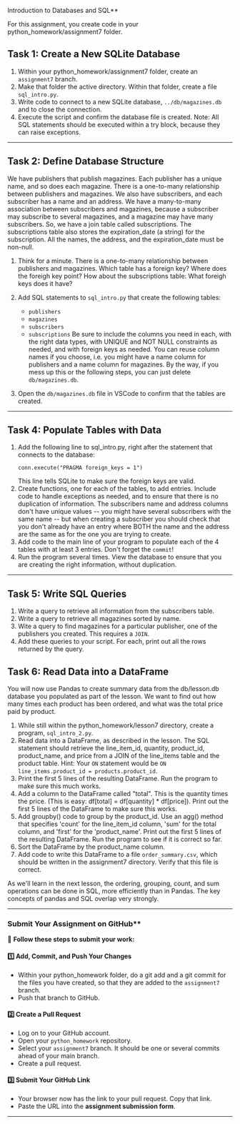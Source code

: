 Introduction to Databases and SQL**

For this assignment, you create code in your python_homework/assignment7 folder.


## **Task 1: Create a New SQLite Database**
1. Within your python_homework/assignment7 folder, create an `assignment7` branch.
2. Make that folder the active directory.  Within that folder, create a file `sql_intro.py`.
2. Write code to connect to a new SQLite database, `../db/magazines.db` and to close the connection.
3. Execute the script and confirm the database file is created.  Note: All SQL statements should be executed within a try block, because they can raise exceptions.

---

## **Task 2: Define Database Structure**
We have publishers that publish magazines.  Each publisher has a unique name, and so does each magazine.  There is a one-to-many relationship between publishers and magazines.  We also have subscribers, and each subscriber has a name and an address.  We have a many-to-many association between subscribers and magazines, because a subscriber may subscribe to several magazines, and a magazine may have many subscribers.  So, we have a join table called subscriptions.  The subscriptions table also stores the expiration_date (a string) for the subscription.  All the names, the address, and the expiration_date must be non-null.  

1. Think for a minute.  There is a one-to-many relationship between publishers and magazines.  Which table has a foreign key? Where does the foreigh key point?  How about the subscriptions table: What foreigh keys does it have?

2. Add SQL statements to `sql_intro.py` that create the following tables:
   - `publishers`
   - `magazines`
   - `subscribers`
   - `subscriptions`
   Be sure to include the columns you need in each, with the right data types, with UNIQUE and NOT NULL constraints as needed, and with foreign keys as needed.  You can reuse column names if you choose, i.e. you might have a name column for publishers and a name column for magazines.  By the way, if you mess up this or the following steps, you can just delete `db/magazines.db`.

3. Open the `db/magazines.db` file in VSCode to confirm that the tables are created.

---

## **Task 4: Populate Tables with Data**
1. Add the following line to sql_intro.py, right after the statement that connects to the database:
   ```
   conn.execute("PRAGMA foreign_keys = 1")
   ```
   This line tells SQLite to make sure the foreign keys are valid.
2. Create functions, one for each of the tables, to add entries.  Include code to handle exceptions as needed, and to ensure that there is no duplication of information.  The subscribers name and address columns don't have unique values -- you might have several subscribers with the same name -- but when creating a subscriber you should check that you don't already have an entry where BOTH the name and the address are the same as for the one you are trying to create.
3. Add code to the main line of your program to populate each of the 4 tables with at least 3 entries.  Don't forget the `commit`!
4. Run the program several times.  View the database to ensure that you are creating the right information, without duplication.

---

## **Task 5: Write SQL Queries**
1. Write a query to retrieve all information from the subscribers table.
2. Write a query to retrieve all magazines sorted by name.
3. Wite a query to find magazines for a particular publisher, one of the publishers you created.  This requires a `JOIN`. 
4. Add these queries to your script.  For each, print out all the rows returned by the query.

## **Task 6: Read Data into a DataFrame**

You will now use Pandas to create summary data from the db/lesson.db database you populated as part of the lesson.  We want to find out how many times each product has been ordered, and what was the total price paid by product.

1. While still within the python_homework/lesson7 directory, create a program, `sql_intro_2.py`.
2. Read data into a DataFrame, as described in the lesson.  The SQL statement should retrieve the line_item_id, quantity, product_id, product_name, and price from a JOIN of the line_items table and the product table. Hint: Your `ON` statement would be `ON line_items.product_id = products.product_id`.
3. Print the first 5 lines of the resulting DataFrame.  Run the program to make sure this much works.
4. Add a column to the DataFrame called "total".  This is the quantity times the price.  (This is easy: df[total] = df[quantity] * df[price]).  Print out the first 5 lines of the DataFrame to make sure this works.
5. Add groupby() code to group by the product_id.  Use an agg() method that specifies 'count' for the line_item_id column, 'sum' for the total column, and 'first' for the 'product_name'.  Print out the first 5 lines of the resulting DataFrame.  Run the program to see if it is correct so far.
6. Sort the DataFrame by the product_name column.
7. Add code to write this DataFrame to a file `order_summary.csv`, which should be written in the assignment7 directory.  Verify that this file is correct.

As we'll learn in the next lesson, the ordering, grouping, count, and sum operations can be done in SQL, more efficiently than in Pandas.  The key concepts of pandas and SQL overlap very strongly.

---

### Submit Your Assignment on GitHub**  

📌 **Follow these steps to submit your work:**  

#### **1️⃣ Add, Commit, and Push Your Changes**  
- Within your python_homework folder, do a git add and a git commit for the files you have created, so that they are added to the `assignment7` branch.
- Push that branch to GitHub. 

#### **2️⃣ Create a Pull Request**  
- Log on to your GitHub account.
- Open your `python_homework` repository.
- Select your `assignment7` branch.  It should be one or several commits ahead of your main branch.
- Create a pull request.

#### **3️⃣ Submit Your GitHub Link**  
- Your browser now has the link to your pull request.  Copy that link. 
- Paste the URL into the **assignment submission form**. 

---


